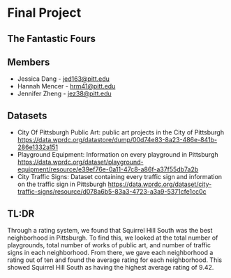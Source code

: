 # Final Project
## The Fantastic Fours
## Members
  * Jessica Dang - jed163@pitt.edu
  * Hannah Mencer - hrm41@pitt.edu
  * Jennifer Zheng - jez38@pitt.edu  
## Datasets  
* City Of Pittsburgh Public Art: public art projects in the City of Pittsburgh https://data.wprdc.org/datastore/dump/00d74e83-8a23-486e-841b-286e1332a151 
* Playground Equipment: Information on every playground in Pittsburgh https://data.wprdc.org/dataset/playground-equipment/resource/e39ef76e-0a11-47c8-a86f-a37f55db7a2b 
* City Traffic Signs: Dataset containing every traffic sign and information on the traffic sign in Pittsburgh  https://data.wprdc.org/dataset/city-traffic-signs/resource/d078a6b5-83a3-4723-a3a9-5371cfe1cc0c
## TL:DR
Through a rating system, we found that Squirrel Hill South was the best neighborhood in Pittsburgh. To find this, we looked at the total number of playgrounds, total number of works of public art, and number of traffic signs in each neighborhood. From there, we gave each neighborhood a rating out of ten and found the average rating for each neighborhood. This showed Squirrel Hill South as having the highest average rating of 9.42.
